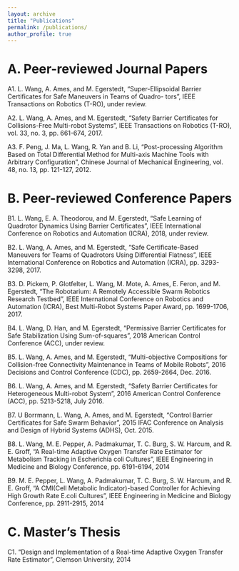 ```yaml
---
layout: archive
title: "Publications"
permalink: /publications/
author_profile: true
---
```

A. Peer-reviewed Journal Papers
======
A1. L. Wang, A. Ames, and M. Egerstedt, “Super-Ellipsoidal Barrier Certificates for Safe Maneuvers in Teams of Quadro-
tors”, IEEE Transactions on Robotics (T-RO), under review.

A2. L. Wang, A. Ames, and M. Egerstedt, “Safety Barrier Certificates for Collisions-Free Multi-robot Systems”, IEEE
Transactions on Robotics (T-RO), vol. 33, no. 3, pp. 661-674, 2017.

A3. F. Peng, J. Ma, L. Wang, R. Yan and B. Li, “Post-processing Algorithm Based on Total Differential Method for
Multi-axis Machine Tools with Arbitrary Configuration”, Chinese Journal of Mechanical Engineering, vol. 48, no. 13, pp.
121-127, 2012.

B. Peer-reviewed Conference Papers
======
B1. L. Wang, E. A. Theodorou, and M. Egerstedt, “Safe Learning of Quadrotor Dynamics Using Barrier Certificates”,
IEEE International Conference on Robotics and Automation (ICRA), 2018, under review.

B2. L. Wang, A. Ames, and M. Egerstedt, “Safe Certificate-Based Maneuvers for Teams of Quadrotors Using Differential
Flatness”, IEEE International Conference on Robotics and Automation (ICRA), pp. 3293-3298, 2017.

B3. D. Pickem, P. Glotfelter, L. Wang, M. Mote, A. Ames, E. Feron, and M. Egerstedt, “The Robotarium: A Remotely
Accessible Swarm Robotics Research Testbed”, IEEE International Conference on Robotics and Automation (ICRA), Best
Multi-Robot Systems Paper Award, pp. 1699-1706, 2017.

B4. L. Wang, D. Han, and M. Egerstedt, “Permissive Barrier Certificates for Safe Stabilization Using Sum-of-squares”,
2018 American Control Conference (ACC), under review.

B5. L. Wang, A. Ames, and M. Egerstedt, “Multi-objective Compositions for Collision-free Connectivity Maintenance in
Teams of Mobile Robots”, 2016 Decisions and Control Conference (CDC), pp. 2659-2664, Dec. 2016.

B6. L. Wang, A. Ames, and M. Egerstedt, “Safety Barrier Certificates for Heterogeneous Multi-robot System”, 2016
American Control Conference (ACC), pp. 5213-5218, July 2016.

B7. U Borrmann, L. Wang, A. Ames, and M. Egerstedt, “Control Barrier Certificates for Safe Swarm Behavior”, 2015
IFAC Conference on Analysis and Design of Hybrid Systems (ADHS), Oct. 2015.

B8. L. Wang, M. E. Pepper, A. Padmakumar, T. C. Burg, S. W. Harcum, and R. E. Groff, “A Real-time Adaptive Oxygen
Transfer Rate Estimator for Metabolism Tracking in Escherichia coli Cultures”, IEEE Engineering in Medicine and Biology
Conference, pp. 6191-6194, 2014

B9. M. E. Pepper, L. Wang, A. Padmakumar, T. C. Burg, S. W. Harcum, and R. E. Groff, “A CMI(Cell Metabolic
Indicator)-based Controller for Achieving High Growth Rate E.coli Cultures”, IEEE Engineering in Medicine and Biology
Conference, pp. 2911-2915, 2014

C. Master’s Thesis
======
C1. “Design and Implementation of a Real-time Adaptive Oxygen Transfer Rate Estimator”, Clemson University, 2014

